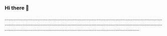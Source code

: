### Hi there 👋

..................................................................................................................................................................................................................................................................................................................................................................